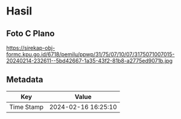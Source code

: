 # Hasil

## Foto C Plano

https://sirekap-obj-formc.kpu.go.id/6718/pemilu/ppwp/31/75/07/10/07/3175071007015-20240214-232611--5bd42667-1a35-43f2-81b8-a2775ed9071b.jpg


## Metadata

| Key        | Value               |
| ---------- | ------------------- |
| Time Stamp | 2024-02-16 16:25:10 |



